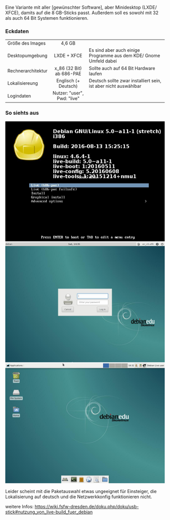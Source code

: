 Eine Variante mit aller [gewünschter Software], aber Minidesktop (LXDE/ XFCE), damits auf die 8 GB-Sticks passt.
Außerdem soll es sowohl mit 32 als auch 64 Bit Systemen funktionieren.


### Eckdaten ###

|			|				|									|
|:----------------------|:-----------------------------:|:----------------------------------------------------------------------|
|Größe des Images	|4,6 GB				|									|
|Desktopumgebung	|LXDE + XFCE			|Es sind aber auch einige Programme aus dem KDE/ Gnome Umfeld dabei	|
|Rechnerarchitektur	|x_86 (32 Bit) ab 686-PAE	|Sollte auch auf 64 Bit Hardware laufen					|
|Lokalisiereung		|Englisch (+ Deutsch)		|Deutsch sollte zwar installiert sein, ist aber nicht auswählbar	|
|Logindaten		|Nutzer: "user", Pwd: "live"	|									|


### So siehts aus ###

![Bootscreen](Bootscreen.jpg) ![Loginscreen](Loginscreen.jpg) ![Desktopansicht](Desktopansicht.jpg)

Leider scheint mit die Paketauswahl etwas ungeeignet für Einsteiger, die Lokalisierung auf deutsch und die Netzwerkkonfig funktionieren nicht.

weitere Infos:
https://wiki.fsfw-dresden.de/doku.php/doku/usb-stick#nutzung_von_live-build_fuer_debian


